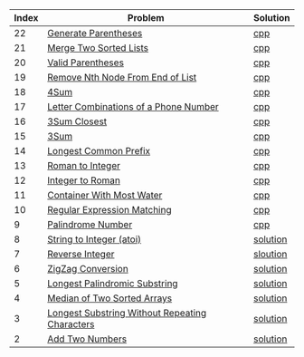 Index | Problem | Solution
|---|------ |------|
| 22 | [Generate Parentheses][22_link] | [cpp][22_solution]
| 21 | [Merge Two Sorted Lists][21_link] | [cpp][21_solution]
| 20 | [Valid Parentheses][20_link] | [cpp][20_solution]
| 19 | [Remove Nth Node From End of List][19_link] | [cpp][19_solution]
| 18 | [4Sum][18_link] | [cpp][18_solution]
| 17 | [Letter Combinations of a Phone Number][17_link] | [cpp][17_solution]
| 16 | [3Sum Closest][16_link] | [cpp][16_solution]
| 15 | [3Sum][15_link] | [cpp][15_solution]
| 14 | [Longest Common Prefix][14_link] | [cpp][14_solution]
| 13 | [Roman to Integer][13_link] | [cpp][13_solution]
| 12 | [Integer to Roman][12_link] | [cpp][12_solution]
| 11 | [Container With Most Water][11_link] | [cpp][11_solution]
| 10 | [Regular Expression Matching][10_link] | [cpp][10_solution]
| 9 | [Palindrome Number][9_link] | [cpp][9_solution]
| 8 | [String to Integer (atoi)][8_link] | [solution][8_solution]
| 7 | [Reverse Integer][7_link] | [sloution][7_solution]
| 6 | [ZigZag Conversion][6_link] | [solution][6_solution]
| 5 | [Longest Palindromic Substring][5_link] | [solution][5_solution]
| 4 | [Median of Two Sorted Arrays][4_link] | [solution][4_solution]
| 3 | [Longest Substring Without Repeating Characters][3_link] | [solution][3_solution]
| 2 | [Add Two Numbers][2_link] | [solution][2_solution]

[22_link]: https://leetcode.com/problems/generate-parentheses/
[22_solution]: ./solutions/generateParenthesis.cpp
[21_link]: https://leetcode.com/problems/merge-two-sorted-lists/description/
[21_solution]: ./solutions/mergeTwoLists.cpp
[20_link]: https://leetcode.com/problems/valid-parentheses/
[20_solution]: ./solutions/isParenthesesValid.cpp
[19_link]: https://leetcode.com/problems/remove-nth-node-from-end-of-list/description/
[19_solution]: ./solutions/removeNthFromEnd.cpp
[18_link]: https://leetcode.com/problems/4sum/description/
[18_solution]: ./solutions/fourSum.cpp
[17_link]: https://leetcode.com/problems/letter-combinations-of-a-phone-number
[17_solution]: ./solutions/letterCombinations.cpp
[16_link]: https://leetcode.com/problems/3sum-closest/description/
[16_solution]: ./solutions/threeSumClosest.cpp
[15_link]: https://leetcode.com/problems/3sum/description/
[15_solution]: ./solutions/threeSum.cpp
[14_link]: https://leetcode.com/problems/longest-common-prefix/description/
[14_solution]: ./solutions/longestCommonPrefix.cpp
[13_link]: https://leetcode.com/problems/roman-to-integer/description/
[13_solution]: ./solutions/romanToInt.cpp
[12_link]: https://leetcode.com/problems/integer-to-roman/description/
[12_solution]: ./solutions/intToRoman.cpp
[11_link]: https://leetcode.com/problems/container-with-most-water/
[11_solution]: ./solutions/maxArea.cpp
[10_link]: https://leetcode.com/problems/regular-expression-matching/description/
[10_solution]: ./solutions/isMatch.cpp
[9_link]: https://leetcode.com/problems/palindrome-number/
[9_solution]: ./solutions/isPalindrome.cpp
[8_link]: https://leetcode.com/problems/string-to-integer-atoi/description/
[8_solution]: ./solutions/myAtoi.cpp
[7_link]: https://leetcode.com/problems/reverse-integer/description/
[7_solution]: ./solutions/reverse.cpp
[6_link]: https://leetcode.com/problems/zigzag-conversion/description/
[6_solution]: ./solutions/ZigZagConversion.cpp
[5_link]: https://leetcode.com/problems/longest-palindromic-substring/description/
[5_solution]: ./solutions/longestPalindrome.cpp
[4_link]: https://leetcode.com/problems/median-of-two-sorted-arrays/description/
[4_solution]: ./solutions/findMedianSortedArrays.cpp
[3_link]: https://leetcode.com/problems/longest-substring-without-repeating-characters/description/
[3_solution]: ./solutions/lengthOfLongestSubstring.cpp
[2_link]: https://leetcode.com/problems/add-two-numbers/description/
[2_solution]: ./solutions/AddTwoNumbers.cpp